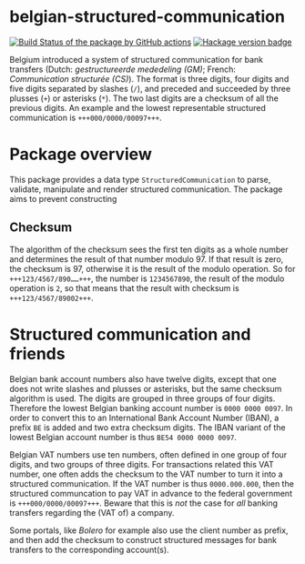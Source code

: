 # belgian-structured-communication

[![Build Status of the package by GitHub actions](https://github.com/hapytex/belgian-structured-communication/actions/workflows/build-ci.yml/badge.svg)](https://github.com/hapytex/tuple-append/actions/workflows/build-ci.yml)
[![Hackage version badge](https://img.shields.io/hackage/v/belgian-structured-communication.svg)](https://hackage.haskell.org/package/tuple-append)

Belgium introduced a system of structured communication for bank transfers (Dutch: *gestructureerde mededeling (GM)*; French: *Communication structurée (CS)*). The format is three digits, four digits and five digits separated by slashes (`/`), and preceded and succeeded by three plusses (`+`) or asterisks (`*`). The two last digits are a checksum of all the previous digits. An example and the lowest representable structured communication is `+++000/0000/00097+++`.

# Package overview

This package provides a data type `StructuredCommunication` to parse, validate, manipulate and render structured communication. The package aims to prevent constructing 

## Checksum

The algorithm of the checksum sees the first ten digits as a whole number and determines the result of that number modulo 97. If that result is zero, the checksum is 97, otherwise it is the result of the modulo operation. So for <code>+++123/4567/890&hellip;&hellip;+++</code>, the number is `1234567890`, the result of the modulo operation is `2`, so that means that the result with checksum is `+++123/4567/89002+++`.

# Structured communication and friends

Belgian bank account numbers also have twelve digits, except that one does not write slashes and plusses or asterisks, but the same checksum algorithm is used. The digits are grouped in three groups of four digits. Therefore the lowest Belgian banking account number is `0000 0000 0097`. In order to convert this to an International Bank Account Number (IBAN), a prefix `BE` is added and two extra checksum digits. The IBAN variant of the lowest Belgian account number is thus `BE54 0000 0000 0097`.

Belgian VAT numbers use ten numbers, often defined in one group of four digits, and two groups of three digits. For transactions related this VAT number, one often adds the checksum to the VAT number to turn it into a structured communication. If the VAT number is thus `0000.000.000`, then the structured communcation to pay VAT in advance to the federal government is `+++000/0000/00097+++`. Beware that this is *not* the case for *all* banking transfers regarding the (VAT of) a company.

Some portals, like *Bolero* for example also use the client number as prefix, and then add the checksum to construct structured messages for bank transfers to the corresponding account(s).
